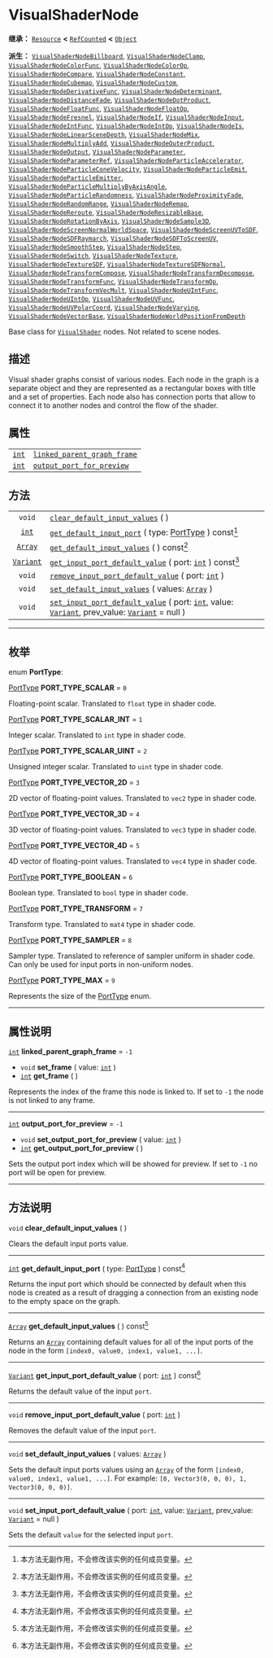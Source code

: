 <!-- ⚠ 请勿编辑本文件 ⚠ -->
<!-- 本文档使用脚本从 WeDot 引擎源码仓库生成。 -->
<!-- 生成脚本：https://github.com/WeDot-Engine/WeDot/tree/master/doc/tools/make_md.py； -->
<!-- 原文件：https://github.com/WeDot-Engine/WeDot/tree/master/doc/classes/VisualShaderNode.xml。 -->

<div id="_class_visualshadernode"></div>

# VisualShaderNode

**继承：** [`Resource`](class_resource.md) **<** [`RefCounted`](class_refcounted.md) **<** [`Object`](class_object.md)

**派生：** [`VisualShaderNodeBillboard`](class_visualshadernodebillboard.md), [`VisualShaderNodeClamp`](class_visualshadernodeclamp.md), [`VisualShaderNodeColorFunc`](class_visualshadernodecolorfunc.md), [`VisualShaderNodeColorOp`](class_visualshadernodecolorop.md), [`VisualShaderNodeCompare`](class_visualshadernodecompare.md), [`VisualShaderNodeConstant`](class_visualshadernodeconstant.md), [`VisualShaderNodeCubemap`](class_visualshadernodecubemap.md), [`VisualShaderNodeCustom`](class_visualshadernodecustom.md), [`VisualShaderNodeDerivativeFunc`](class_visualshadernodederivativefunc.md), [`VisualShaderNodeDeterminant`](class_visualshadernodedeterminant.md), [`VisualShaderNodeDistanceFade`](class_visualshadernodedistancefade.md), [`VisualShaderNodeDotProduct`](class_visualshadernodedotproduct.md), [`VisualShaderNodeFloatFunc`](class_visualshadernodefloatfunc.md), [`VisualShaderNodeFloatOp`](class_visualshadernodefloatop.md), [`VisualShaderNodeFresnel`](class_visualshadernodefresnel.md), [`VisualShaderNodeIf`](class_visualshadernodeif.md), [`VisualShaderNodeInput`](class_visualshadernodeinput.md), [`VisualShaderNodeIntFunc`](class_visualshadernodeintfunc.md), [`VisualShaderNodeIntOp`](class_visualshadernodeintop.md), [`VisualShaderNodeIs`](class_visualshadernodeis.md), [`VisualShaderNodeLinearSceneDepth`](class_visualshadernodelinearscenedepth.md), [`VisualShaderNodeMix`](class_visualshadernodemix.md), [`VisualShaderNodeMultiplyAdd`](class_visualshadernodemultiplyadd.md), [`VisualShaderNodeOuterProduct`](class_visualshadernodeouterproduct.md), [`VisualShaderNodeOutput`](class_visualshadernodeoutput.md), [`VisualShaderNodeParameter`](class_visualshadernodeparameter.md), [`VisualShaderNodeParameterRef`](class_visualshadernodeparameterref.md), [`VisualShaderNodeParticleAccelerator`](class_visualshadernodeparticleaccelerator.md), [`VisualShaderNodeParticleConeVelocity`](class_visualshadernodeparticleconevelocity.md), [`VisualShaderNodeParticleEmit`](class_visualshadernodeparticleemit.md), [`VisualShaderNodeParticleEmitter`](class_visualshadernodeparticleemitter.md), [`VisualShaderNodeParticleMultiplyByAxisAngle`](class_visualshadernodeparticlemultiplybyaxisangle.md), [`VisualShaderNodeParticleRandomness`](class_visualshadernodeparticlerandomness.md), [`VisualShaderNodeProximityFade`](class_visualshadernodeproximityfade.md), [`VisualShaderNodeRandomRange`](class_visualshadernoderandomrange.md), [`VisualShaderNodeRemap`](class_visualshadernoderemap.md), [`VisualShaderNodeReroute`](class_visualshadernodereroute.md), [`VisualShaderNodeResizableBase`](class_visualshadernoderesizablebase.md), [`VisualShaderNodeRotationByAxis`](class_visualshadernoderotationbyaxis.md), [`VisualShaderNodeSample3D`](class_visualshadernodesample3d.md), [`VisualShaderNodeScreenNormalWorldSpace`](class_visualshadernodescreennormalworldspace.md), [`VisualShaderNodeScreenUVToSDF`](class_visualshadernodescreenuvtosdf.md), [`VisualShaderNodeSDFRaymarch`](class_visualshadernodesdfraymarch.md), [`VisualShaderNodeSDFToScreenUV`](class_visualshadernodesdftoscreenuv.md), [`VisualShaderNodeSmoothStep`](class_visualshadernodesmoothstep.md), [`VisualShaderNodeStep`](class_visualshadernodestep.md), [`VisualShaderNodeSwitch`](class_visualshadernodeswitch.md), [`VisualShaderNodeTexture`](class_visualshadernodetexture.md), [`VisualShaderNodeTextureSDF`](class_visualshadernodetexturesdf.md), [`VisualShaderNodeTextureSDFNormal`](class_visualshadernodetexturesdfnormal.md), [`VisualShaderNodeTransformCompose`](class_visualshadernodetransformcompose.md), [`VisualShaderNodeTransformDecompose`](class_visualshadernodetransformdecompose.md), [`VisualShaderNodeTransformFunc`](class_visualshadernodetransformfunc.md), [`VisualShaderNodeTransformOp`](class_visualshadernodetransformop.md), [`VisualShaderNodeTransformVecMult`](class_visualshadernodetransformvecmult.md), [`VisualShaderNodeUIntFunc`](class_visualshadernodeuintfunc.md), [`VisualShaderNodeUIntOp`](class_visualshadernodeuintop.md), [`VisualShaderNodeUVFunc`](class_visualshadernodeuvfunc.md), [`VisualShaderNodeUVPolarCoord`](class_visualshadernodeuvpolarcoord.md), [`VisualShaderNodeVarying`](class_visualshadernodevarying.md), [`VisualShaderNodeVectorBase`](class_visualshadernodevectorbase.md), [`VisualShaderNodeWorldPositionFromDepth`](class_visualshadernodeworldpositionfromdepth.md)

Base class for [`VisualShader`](class_visualshader.md) nodes. Not related to scene nodes.

## 描述

Visual shader graphs consist of various nodes. Each node in the graph is a separate object and they are represented as a rectangular boxes with title and a set of properties. Each node also has connection ports that allow to connect it to another nodes and control the flow of the shader.

## 属性

|||
|:-:|:--|
| [`int`](class_int.md) | [`linked_parent_graph_frame`](class_visualshadernode.md#class_visualshadernode_property_linked_parent_graph_frame) | ``-1`` |
| [`int`](class_int.md) | [`output_port_for_preview`](class_visualshadernode.md#class_visualshadernode_property_output_port_for_preview)     | ``-1`` |

## 方法

|||
|:-:|:--|
| `void`                        | [`clear_default_input_values`](class_visualshadernode.md#class_visualshadernode_method_clear_default_input_values) ( )                                                                                                                         |
| [`int`](class_int.md)         | [`get_default_input_port`](class_visualshadernode.md#class_visualshadernode_method_get_default_input_port) ( type: [PortType](#enum_visualshadernode_porttype) ) const[^const]                                                                 |
| [`Array`](class_array.md)     | [`get_default_input_values`](class_visualshadernode.md#class_visualshadernode_method_get_default_input_values) ( ) const[^const]                                                                                                               |
| [`Variant`](class_variant.md) | [`get_input_port_default_value`](class_visualshadernode.md#class_visualshadernode_method_get_input_port_default_value) ( port: [`int`](class_int.md) ) const[^const]                                                                           |
| `void`                        | [`remove_input_port_default_value`](class_visualshadernode.md#class_visualshadernode_method_remove_input_port_default_value) ( port: [`int`](class_int.md) )                                                                                   |
| `void`                        | [`set_default_input_values`](class_visualshadernode.md#class_visualshadernode_method_set_default_input_values) ( values: [`Array`](class_array.md) )                                                                                           |
| `void`                        | [`set_input_port_default_value`](class_visualshadernode.md#class_visualshadernode_method_set_input_port_default_value) ( port: [`int`](class_int.md), value: [`Variant`](class_variant.md), prev_value: [`Variant`](class_variant.md) = null ) |

<!-- rst-class:: classref-section-separator -->

---

## 枚举

<div id="_class_enum_visualshadernode_porttype"></div>

enum **PortType**: <div id="enum_visualshadernode_porttype"></div>

<div id="_class_visualshadernode_constant_port_type_scalar"></div>

[PortType](#enum_visualshadernode_porttype) **PORT_TYPE_SCALAR** = ``0``

Floating-point scalar. Translated to `float` type in shader code.

<div id="_class_visualshadernode_constant_port_type_scalar_int"></div>

[PortType](#enum_visualshadernode_porttype) **PORT_TYPE_SCALAR_INT** = ``1``

Integer scalar. Translated to `int` type in shader code.

<div id="_class_visualshadernode_constant_port_type_scalar_uint"></div>

[PortType](#enum_visualshadernode_porttype) **PORT_TYPE_SCALAR_UINT** = ``2``

Unsigned integer scalar. Translated to `uint` type in shader code.

<div id="_class_visualshadernode_constant_port_type_vector_2d"></div>

[PortType](#enum_visualshadernode_porttype) **PORT_TYPE_VECTOR_2D** = ``3``

2D vector of floating-point values. Translated to `vec2` type in shader code.

<div id="_class_visualshadernode_constant_port_type_vector_3d"></div>

[PortType](#enum_visualshadernode_porttype) **PORT_TYPE_VECTOR_3D** = ``4``

3D vector of floating-point values. Translated to `vec3` type in shader code.

<div id="_class_visualshadernode_constant_port_type_vector_4d"></div>

[PortType](#enum_visualshadernode_porttype) **PORT_TYPE_VECTOR_4D** = ``5``

4D vector of floating-point values. Translated to `vec4` type in shader code.

<div id="_class_visualshadernode_constant_port_type_boolean"></div>

[PortType](#enum_visualshadernode_porttype) **PORT_TYPE_BOOLEAN** = ``6``

Boolean type. Translated to `bool` type in shader code.

<div id="_class_visualshadernode_constant_port_type_transform"></div>

[PortType](#enum_visualshadernode_porttype) **PORT_TYPE_TRANSFORM** = ``7``

Transform type. Translated to `mat4` type in shader code.

<div id="_class_visualshadernode_constant_port_type_sampler"></div>

[PortType](#enum_visualshadernode_porttype) **PORT_TYPE_SAMPLER** = ``8``

Sampler type. Translated to reference of sampler uniform in shader code. Can only be used for input ports in non-uniform nodes.

<div id="_class_visualshadernode_constant_port_type_max"></div>

[PortType](#enum_visualshadernode_porttype) **PORT_TYPE_MAX** = ``9``

Represents the size of the [PortType](#enum_visualshadernode_porttype) enum.

<!-- rst-class:: classref-section-separator -->

---

## 属性说明

<div id="_class_visualshadernode_property_linked_parent_graph_frame"></div>

[`int`](class_int.md) **linked_parent_graph_frame** = ``-1`` <div id="class_visualshadernode_property_linked_parent_graph_frame"></div>

- `void` **set_frame** ( value: [`int`](class_int.md) )
- [`int`](class_int.md) **get_frame** ( )

Represents the index of the frame this node is linked to. If set to `-1` the node is not linked to any frame.

<!-- rst-class:: classref-item-separator -->

---

<div id="_class_visualshadernode_property_output_port_for_preview"></div>

[`int`](class_int.md) **output_port_for_preview** = ``-1`` <div id="class_visualshadernode_property_output_port_for_preview"></div>

- `void` **set_output_port_for_preview** ( value: [`int`](class_int.md) )
- [`int`](class_int.md) **get_output_port_for_preview** ( )

Sets the output port index which will be showed for preview. If set to `-1` no port will be open for preview.

<!-- rst-class:: classref-section-separator -->

---

## 方法说明

<div id="_class_visualshadernode_method_clear_default_input_values"></div>

`void` **clear_default_input_values** ( )<div id="class_visualshadernode_method_clear_default_input_values"></div>

Clears the default input ports value.

<!-- rst-class:: classref-item-separator -->

---

<div id="_class_visualshadernode_method_get_default_input_port"></div>

[`int`](class_int.md) **get_default_input_port** ( type: [PortType](#enum_visualshadernode_porttype) ) const[^const]<div id="class_visualshadernode_method_get_default_input_port"></div>

Returns the input port which should be connected by default when this node is created as a result of dragging a connection from an existing node to the empty space on the graph.

<!-- rst-class:: classref-item-separator -->

---

<div id="_class_visualshadernode_method_get_default_input_values"></div>

[`Array`](class_array.md) **get_default_input_values** ( ) const[^const]<div id="class_visualshadernode_method_get_default_input_values"></div>

Returns an [`Array`](class_array.md) containing default values for all of the input ports of the node in the form `[index0, value0, index1, value1, ...]`.

<!-- rst-class:: classref-item-separator -->

---

<div id="_class_visualshadernode_method_get_input_port_default_value"></div>

[`Variant`](class_variant.md) **get_input_port_default_value** ( port: [`int`](class_int.md) ) const[^const]<div id="class_visualshadernode_method_get_input_port_default_value"></div>

Returns the default value of the input `port`.

<!-- rst-class:: classref-item-separator -->

---

<div id="_class_visualshadernode_method_remove_input_port_default_value"></div>

`void` **remove_input_port_default_value** ( port: [`int`](class_int.md) )<div id="class_visualshadernode_method_remove_input_port_default_value"></div>

Removes the default value of the input `port`.

<!-- rst-class:: classref-item-separator -->

---

<div id="_class_visualshadernode_method_set_default_input_values"></div>

`void` **set_default_input_values** ( values: [`Array`](class_array.md) )<div id="class_visualshadernode_method_set_default_input_values"></div>

Sets the default input ports values using an [`Array`](class_array.md) of the form `[index0, value0, index1, value1, ...]`. For example: `[0, Vector3(0, 0, 0), 1, Vector3(0, 0, 0)]`.

<!-- rst-class:: classref-item-separator -->

---

<div id="_class_visualshadernode_method_set_input_port_default_value"></div>

`void` **set_input_port_default_value** ( port: [`int`](class_int.md), value: [`Variant`](class_variant.md), prev_value: [`Variant`](class_variant.md) = null )<div id="class_visualshadernode_method_set_input_port_default_value"></div>

Sets the default `value` for the selected input `port`.

[^virtual]: 本方法通常需要用户覆盖才能生效。
[^const]: 本方法无副作用，不会修改该实例的任何成员变量。
[^vararg]: 本方法除了能接受在此处描述的参数外，还能够继续接受任意数量的参数。
[^constructor]: 本方法用于构造某个类型。
[^static]: 调用本方法无需实例，可直接使用类名进行调用。
[^operator]: 本方法描述的是使用本类型作为左操作数的有效运算符。
[^bitfield]: 这个值是由下列位标志构成位掩码的整数。
[^void]: 无返回值。
